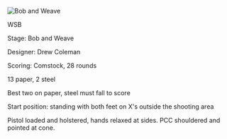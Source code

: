 ![Bob and Weave](https://github.com/bagellord/USPSA-Stages/blob/master/26-30%20rounds/Bob%20and%20Weave%20-%2028%20rounds%20-%20Comstock/Bob%20and%20Weave.jpg)

WSB

Stage: Bob and Weave

Designer: Drew Coleman

Scoring: Comstock, 28 rounds

13 paper, 2 steel

Best two on paper, steel must fall to score

Start position: standing with both feet on X's outside the shooting area

Pistol loaded and holstered, hands relaxed at sides. PCC shouldered and pointed at cone.

